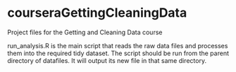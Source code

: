 # courseraGettingCleaningData
Project files for the Getting and Cleaning Data course

run_analysis.R is the main script that reads the raw data files and processes them into the required tidy dataset.
The script should be run from the parent directory of datafiles.
It will output its new file in that same directory.
